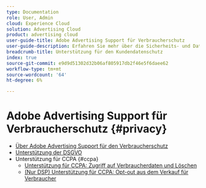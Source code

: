 ```yaml
---
type: Documentation
role: User, Admin
cloud: Experience Cloud
solution: Advertising Cloud
product: advertising cloud
user-guide-title: Adobe Advertising Support für Verbraucherschutz
user-guide-description: Erfahren Sie mehr über die Sicherheits- und Datenschutzkontrollen, die Adobe Advertising bietet, um Werbekunden bei der Einhaltung der Datenschutzgesetze für Verbraucher zu helfen.
breadcrumb-title: Unterstützung für den Kundendatenschutz
index: true
source-git-commit: e9d9d51302d32b06af805917db2f46e5f6daee62
workflow-type: tm+mt
source-wordcount: '64'
ht-degree: 6%

---
```



# Adobe Advertising Support für Verbraucherschutz {#privacy}

+ [Über Adobe Advertising Support für den Verbraucherschutz](/help/privacy/home.md)
+ [Unterstützung der DSGVO](/help/privacy/gdpr.md)
+ Unterstützung für CCPA {#ccpa}
   + [Unterstützung für CCPA: Zugriff auf Verbraucherdaten und Löschen](/help/privacy/ccpa/ccpa-access-delete.md)
   + [(Nur DSP) Unterstützung für CCPA: Opt-out aus dem Verkauf für Verbraucher](/help/privacy/ccpa/ccpa-opt-out-of-sale.md)
